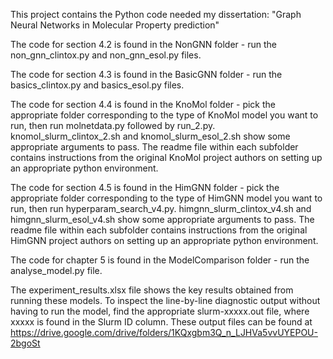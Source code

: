 This project contains the Python code needed my dissertation: "Graph Neural Networks in Molecular Property prediction"

The code for section 4.2 is found in the NonGNN folder - run the non_gnn_clintox.py and non_gnn_esol.py files.

The code for section 4.3 is found in the BasicGNN folder - run the basics_clintox.py and basics_esol.py files.

The code for section 4.4 is found in the KnoMol folder - pick the appropriate folder corresponding to the type of KnoMol model you want to run, then run molnetdata.py followed by run_2.py. knomol_slurm_clintox_2.sh and knomol_slurm_esol_2.sh show some appropriate arguments to pass. The readme file within each subfolder contains instructions from the original KnoMol project authors on setting up an appropriate python environment.

The code for section 4.5 is found in the HimGNN folder - pick the appropriate folder corresponding to the type of HimGNN model you want to run, then run hyperparam_search_v4.py. himgnn_slurm_clintox_v4.sh and himgnn_slurm_esol_v4.sh show some appropriate arguments to pass. The readme file within each subfolder contains instructions from the original HimGNN project authors on setting up an appropriate python environment.

The code for chapter 5 is found in the ModelComparison folder - run the analyse_model.py file. 

The experiment_results.xlsx file shows the key results obtained from running these models. To inspect the line-by-line diagnostic output without having to run the model, find the appropriate slurm-xxxxx.out file, where xxxxx is found in the Slurm ID column. 
These output files can be found at https://drive.google.com/drive/folders/1KQxgbm3Q_n_LJHVa5vvUYEPOU-2bgoSt
